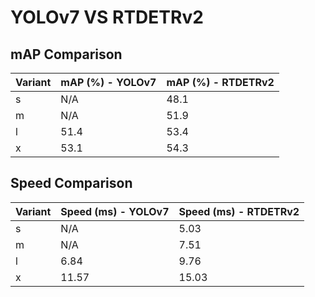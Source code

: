 ---
---

# YOLOv7 VS RTDETRv2

## mAP Comparison

| Variant | mAP (%) - YOLOv7 | mAP (%) - RTDETRv2 |
| ------- | ---------------- | ------------------ |
| s       | N/A              | 48.1               |
| m       | N/A              | 51.9               |
| l       | 51.4             | 53.4               |
| x       | 53.1             | 54.3               |

## Speed Comparison

| Variant | Speed (ms) - YOLOv7 | Speed (ms) - RTDETRv2 |
| ------- | ------------------- | --------------------- |
| s       | N/A                 | 5.03                  |
| m       | N/A                 | 7.51                  |
| l       | 6.84                | 9.76                  |
| x       | 11.57               | 15.03                 |
